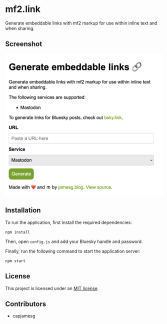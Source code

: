 # mf2.link

Generate embeddable links with mf2 markup for use within inline text and when sharing. 

## Screenshot

![The mf2.link home page](screenshot.png)

## Installation

To run the application, first install the required dependencies:

```
npm install
```

Then, open `config.js` and add your Bluesky handle and password.

Finally, run the following command to start the application server:

```
npm start
```

## License

This project is licensed under an [MIT license](LICENSE).

## Contributors

- capjamesg